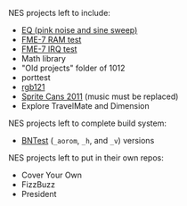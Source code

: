 NES projects left to include:

- [EQ (pink noise and sine sweep)](https://forums.nesdev.com/viewtopic.php?p=208506#p208506)
- [FME-7 RAM test](https://forums.nesdev.com/viewtopic.php?p=142573#p142573)
- [FME-7 IRQ test](https://forums.nesdev.com/viewtopic.php?p=142243#p142243)
- Math library
- "Old projects" folder of 1012
- porttest
- [rgb121](https://forums.nesdev.com/viewtopic.php?p=94658#p94658)
- [Sprite Cans 2011](http://forums.nesdev.com/viewtopic.php?p=77094#p77094) (music must be replaced)
- Explore TravelMate and Dimension

NES projects left to complete build system:
- [BNTest](https://forums.nesdev.com/viewtopic.php?p=79826#p79826)
  (`_aorom`, `_h`, and `_v`) versions

NES projects left to put in their own repos:

- Cover Your Own
- FizzBuzz
- President
